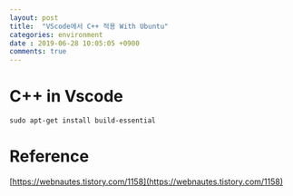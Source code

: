 ```yaml
---
layout: post
title:  "VScode에서 C++ 적용 With Ubuntu"
categories: environment
date : 2019-06-28 10:05:05 +0900
comments: true
---
```


# C++ in Vscode


```
sudo apt-get install build-essential
```








# Reference
[https://webnautes.tistory.com/1158](https://webnautes.tistory.com/1158)